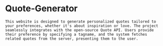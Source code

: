 # Quote-Generator
    This website is designed to generate personalized quotes tailored to your preferences, whether it's about inspiration or love. The project seamlessly integrates with the open-source Quote API. Users provide their preference by specifying a tagname, and the system fetches related quotes from the server, presenting them to the user.

